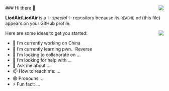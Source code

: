 <img align="right" src="https://github-readme-stats.vercel.app/api?username=liodair&show_icons=true&icon_color=CE1D2D&text_color=718096&bg_color=ffffff&hide_title=true" />
### Hi there 👋


**LiodAir/LiodAir** is a ✨ _special_ ✨ repository because its `README.md` (this file) appears on your GitHub profile.

Here are some ideas to get you started:
<img align="right" src="https://github-readme-stats.vercel.app/api?username=liodair&show_icons=true&icon_color=CE1D2D&text_color=718096&bg_color=ffffff&hide_title=true" />

- 🔭 I’m currently working on China
- 🌱 I’m currently learning pwn、Reverse
- 👯 I’m looking to collaborate on ...
- 🤔 I’m looking for help with ...
- 💬 Ask me about ...
- 📫 How to reach me: ...
- 😄 Pronouns: ...
- ⚡ Fun fact: ...

